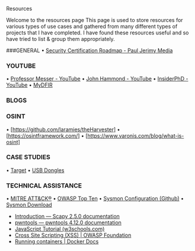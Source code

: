 Resources

Welcome to the resources page
This page is used to store resources for various types of use cases and gathered from many different types of projects that I have completed. I have found these resources useful and so have tried to list & group them appropriately. 

###GENERAL
•	[Security Certification Roadmap - Paul Jerimy Media](https://pauljerimy.com/security-certification-roadmap/)

### YOUTUBE
•	[Professor Messer - YouTube](https://www.youtube.com/@professormesser)
•	[John Hammond - YouTube](https://www.youtube.com/channel/UCVeW9qkBjo3zosnqUbG7CFw)
•	[InsiderPhD - YouTube](https://www.youtube.com/channel/UCPiN9NPjIer8Do9gUFxKv7A)
•	[MyDFIR](https://www.youtube.com/@MyDFIR)

### BLOGS

### OSINT
•	[https://github.com/laramies/theHarvester]
•	[https://osintframework.com/]
•	[https://www.varonis.com/blog/what-is-osint]

### CASE STUDIES
•	[Target](https://corporate.target.com/news-features/article/2013/12/important-notice-unauthorized-access-to-payment-ca)
• [USB Dongles](https://www.csoonline.com/article/569163/cybercriminal-group-mails-malicious-usb-dongles-to-targeted-companies.html)

### TECHNICAL ASSISTANCE
•	[MITRE ATT&CK®](https://attack.mitre.org/)
•	[OWASP Top Ten](https://owasp.org/www-project-top-ten/)
•	[Sysmon Configuration (Github)](https://github.com/olafhartong/sysmon-modular/blob/master/sysmonconfig.xml)
•	[Sysmon Download](https://learn.microsoft.com/en-us/sysinternals/downloads/sysmon)


* [Introduction — Scapy 2.5.0 documentation](https://scapy.readthedocs.io/en/latest/introduction.html)
* [pwntools — pwntools 4.12.0 documentation](https://docs.pwntools.com/en/stable/)
* [JavaScript Tutorial (w3schools.com)](https://www.w3schools.com/js/default.asp)
* [Cross Site Scripting (XSS) | OWASP Foundation](https://owasp.org/www-community/attacks/xss/)
* [Running containers | Docker Docs](https://docs.pwntools.com/en/stable/)
